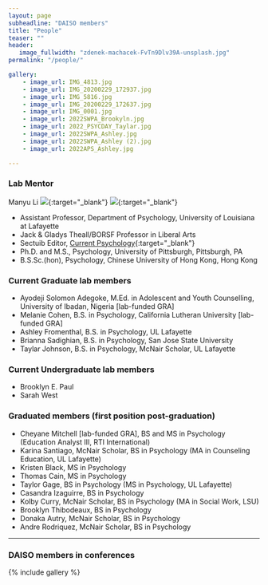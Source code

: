 ```yaml
---
layout: page
subheadline: "DAISO members"
title: "People"
teaser: ""
header:
   image_fullwidth: "zdenek-machacek-FvTn9Dlv39A-unsplash.jpg"
permalink: "/people/"

gallery:
    - image_url: IMG_4813.jpg
    - image_url: IMG_20200229_172937.jpg
    - image_url: IMG_5816.jpg
    - image_url: IMG_20200229_172637.jpg
    - image_url: IMG_0001.jpg
    - image_url: 2022SWPA_Brookyln.jpg
    - image_url: 2022_PSYCDAY_Taylar.jpg
    - image_url: 2022SWPA_Ashley.jpg
    - image_url: 2022SWPA_Ashley (2).jpg
    - image_url: 2022APS_Ashley.jpg

---
```

### Lab Mentor

Manyu Li [<img src="https://img.icons8.com/color/24/000000/google-scholar--v3.png">](https://scholar.google.com/citations?user=lU50KEgAAAAJ&hl=en&authuser=4){:target="_blank"} [<img src="https://orcid.org/sites/default/files/images/orcid_16x16.png">](https://orcid.org/0000-0002-8324-5868){:target="_blank"} 
* Assistant Professor, Department of Psychology, University of Louisiana at Lafayette
* Jack & Gladys Theall/BORSF Professor in Liberal Arts
* Sectuib Editor, [Current Psychology](https://www.springer.com/journal/12144){:target="_blank"}
* Ph.D. and M.S., Psychology, University of Pittsburgh, Pittsburgh, PA
* B.S.Sc.(hon), Psychology, Chinese University of Hong Kong, Hong Kong

### Current Graduate lab members 

* Ayodeji Solomon Adegoke, M.Ed. in Adolescent and Youth Counselling, University of Ibadan, Nigeria [lab-funded GRA]
* Melanie Cohen, B.S. in Psychology, California Lutheran University [lab-funded GRA]
* Ashley Fromenthal, B.S. in Psychology, UL Lafayette
* Brianna Sadighian, B.S. in Psychology, San Jose State University
* Taylar Johnson, B.S. in Psychology, McNair Scholar, UL Lafayette

### Current Undergraduate lab members 

* Brooklyn E. Paul
* Sarah West

### Graduated members (first position post-graduation)

* Cheyane Mitchell [lab-funded GRA], BS and MS in Psychology (Education Analyst III, RTI International)
* Karina Santiago, McNair Scholar, BS in Psychology (MA in Counseling Education, UL Lafayette)
* Kristen Black, MS in Psychology
* Thomas Cain, MS in Psychology 
* Taylor Gage, BS in Psychology (MS in Psychology, UL Lafayette)
* Casandra Izaguirre, BS in Psychology
* Kolby Curry, McNair Scholar, BS in Psychology (MA in Social Work, LSU)
* Brooklyn Thibodeaux, BS in Psychology
* Donaka Autry, McNair Scholar, BS in Psychology
* Andre Rodriquez, McNair Scholar, BS in Psychology


---
### DAISO members in conferences
{% include gallery %}
